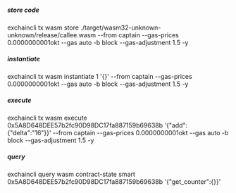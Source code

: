 ##### store code  
exchaincli tx wasm store ./target/wasm32-unknown-unknown/release/callee.wasm --from captain --gas-prices 0.0000000001okt --gas auto -b block --gas-adjustment 1.5 -y  
##### instantiate  
exchaincli tx wasm instantiate 1 '{}' --from captain --gas-prices 0.0000000001okt --gas auto -b block --gas-adjustment 1.5 -y  
##### execute  
exchaincli tx wasm execute 0x5A8D648DEE57b2fc90D98DC17fa887159b69638b '{"add":{"delta":"16"}}'  --from captain --gas-prices 0.0000000001okt --gas auto -b block --gas-adjustment 1.5 -y  
##### query  
exchaincli query wasm contract-state smart 0x5A8D648DEE57b2fc90D98DC17fa887159b69638b '{"get_counter":{}}'  

